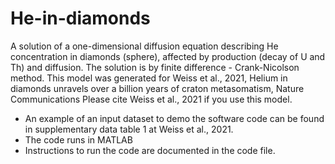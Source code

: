 # He-in-diamonds
  A solution of a one-dimensional diffusion equation describing He concentration in diamonds (sphere), affected by production (decay of U and Th) and diffusion. The solution is   by finite difference - Crank-Nicolson method.
  This model was generated for Weiss et al., 2021, Helium in diamonds unravels over a billion years of craton metasomatism, Nature Communications
  Please cite Weiss et al., 2021 if you use this model.

- An example of an input dataset to demo the software code can be found in supplementary data table 1 at Weiss et al., 2021.
- The code runs in MATLAB
- Instructions to run the code are documented in the code file. 
